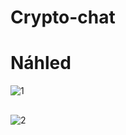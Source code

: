 # Crypto-chat

# Náhled
![1](https://user-images.githubusercontent.com/82058894/208257104-7f991d03-cd51-4a10-9cfa-2e3d6ed0381f.png)
##
![2](https://user-images.githubusercontent.com/82058894/208264966-ef92612a-bdd2-478c-b3fc-b4dcfd1cc42f.png)
